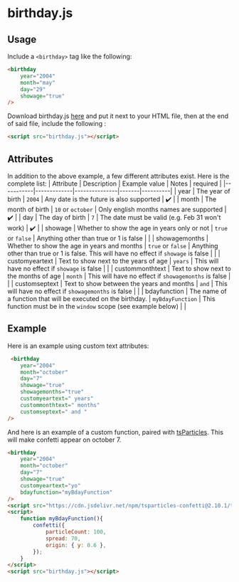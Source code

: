 # birthday.js
## Usage
Include a `<birthday>` tag like the following:
```html
<birthday 
    year="2004" 
    month="may" 
    day="29" 
    showage="true"
/>
```
Download birthday.js [here](https://raw.githubusercontent.com/LinUwUxCat/birthday.js/main/birthday.js) and put it next to your HTML file, then at the end of said file, include the following : 
```html
<script src="birthday.js"></script>
```
## Attributes
In addition to the above example, a few different attributes exist. Here is the complete list:
| Attribute | Description | Example value | Notes | required |
|-----------|-------------|---------------|-------|----------|
| year      | The year of birth | `2004` | Any date is the future is also supported | :heavy_check_mark: |
| month     | The month of birth | `10` or `october` | Only english months names are supported | :heavy_check_mark: |
| day       | The day of birth | `7` | The date must be valid (e.g. Feb 31 won't work) | :heavy_check_mark: |
| showage | Whether to show the age in years only or not | `true` or `false` | Anything other than true or 1 is false | | 
| showagemonths | Whether to show the age in years and months | `true` or `false` | Anything other than true or 1 is false. This will have no effect if `showage` is false | |
| customyeartext | Text to show next to the years of age | `years` | This will have no effect if `showage` is false | |
| custommonthtext | Text to show next to the months of age | `month` | This will have no effect if `showagemonths` is false | |
| customseptext | Text to show between the years and months | `and` | This will have no effect if `showagemonths` is false | |
| bdayfunction | The name of a function that will be executed on the birthday. | `myBdayFunction` | This function must be in the `window` scope (see example below) | |


## Example
Here is an example using custom text attributes:
```html
 <birthday 
    year="2004" 
    month="october" 
    day="7" 
    showage="true" 
    showagemonths="true"
    customyeartext=" years"
    custommonthtext=" months"
    customseptext=" and "
/>
```
And here is an example of a custom function, paired with [tsParticles](https://github.com/matteobruni/tsparticles). This will make confetti appear on october 7.
```html
<birthday 
    year="2004" 
    month="october" 
    day="7" 
    showage="true" 
    customyeartext="yo"
    bdayfunction="myBdayFunction"
/>
<script src="https://cdn.jsdelivr.net/npm/tsparticles-confetti@2.10.1/tsparticles.confetti.bundle.min.js"></script>
<script>
    function myBdayFunction(){
        confetti({
            particleCount: 100,
            spread: 70,
            origin: { y: 0.6 },
        });
    }
</script>
<script src="birthday.js"></script>
```